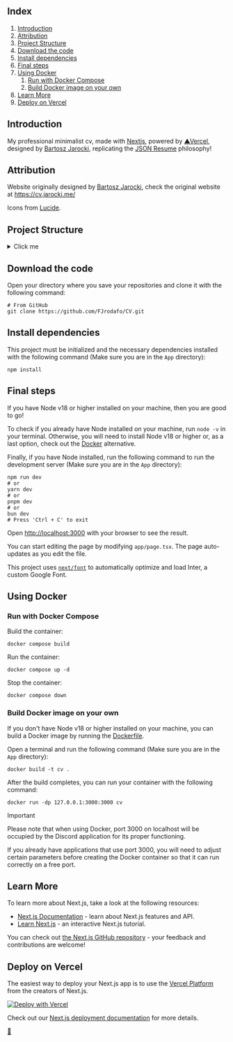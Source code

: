 ## Index

1. [Introduction](#introduction)
2. [Attribution](#attribution)
3. [Project Structure](#project-structure)
4. [Download the code](#download-the-code)
5. [Install dependencies](#install-dependencies)
6. [Final steps](#final-steps)
7. [Using Docker](#using-docker)
    1. [Run with Docker Compose](#run-with-docker-compose)
    2. [Build Docker image on your own](#build-docker-image-on-your-own)
8. [Learn More](#learn-more)
9. [Deploy on Vercel](#deploy-on-vercel)

## Introduction

My professional minimalist cv, made with [Nextjs](https://nextjs.org/), powered by [&#x25B2;Vercel](https://vercel.com/), designed by [Bartosz Jarocki](https://github.com/BartoszJarocki), replicating the [JSON Resume](https://www.jsonresume.org/) philosophy!

## Attribution

Website originally designed by [Bartosz Jarocki](https://github.com/BartoszJarocki), check the original website at https://cv.jarocki.me/

Icons from [Lucide](https://lucide.dev/).

## Project Structure

<details>
<summary>Click me</summary>

```
App/
├── .next/
│   └── ...
├── .vercel/
│   └── ...
├── node_modules/
│   └── ...
├── public/
│   ├── next.svg
│   └── vercel.svg
├── src/
│   ├── app/
│   │   ├── components/
│   │   │   └── *.tsx
│   │   ├── favicon.ico
│   │   ├── layout.tsx
│   │   └── page.tsx
│   ├── components/
│   │   ├── icons/
│   │   │   ├── *.tsx
│   │   │   └── index.ts
│   │   ├── ui/
│   │   │   └── *.tsx
│   │   └── *.tsx
│   ├── data/
│   │   └── resume.tsx
│   ├── lib/
│   │   └── utils.ts
│   └── styles/
│       └── globals.css
├── components.json
├── docker-compose.yaml
├── Dockerfile
├── next-env.d.ts
├── next.config.mjs
├── package-lock.json
├── package.json
├── postcss.config.mjs
├── tailwind.config.ts
└── tsconfig.json
```
</details>

## Download the code

Open your directory where you save your repositories and clone it with the following command:

```shell
# From GitHub
git clone https://github.com/FJrodafo/CV.git
```

## Install dependencies

This project must be initialized and the necessary dependencies installed with the following command (Make sure you are in the `App` directory):

```shell
npm install
```

## Final steps

If you have Node v18 or higher installed on your machine, then you are good to go!

To check if you already have Node installed on your machine, run `node -v` in your terminal. Otherwise, you will need to install Node v18 or higher or, as a last option, check out the [Docker](#using-docker) alternative.

Finally, if you have Node installed, run the following command to run the development server (Make sure you are in the `App` directory):

```shell
npm run dev
# or
yarn dev
# or
pnpm dev
# or
bun dev
# Press 'Ctrl + C' to exit
```

Open [http://localhost:3000](http://localhost:3000) with your browser to see the result.

You can start editing the page by modifying `app/page.tsx`. The page auto-updates as you edit the file.

This project uses [`next/font`](https://nextjs.org/docs/basic-features/font-optimization) to automatically optimize and load Inter, a custom Google Font.

## Using Docker

### Run with Docker Compose

Build the container:

```shell
docker compose build
```

Run the container:

```shell
docker compose up -d
```

Stop the container:

```shell
docker compose down
```

### Build Docker image on your own

If you don't have Node v18 or higher installed on your machine, you can build a Docker image by running the [Dockerfile](./Dockerfile).

Open a terminal and run the following command (Make sure you are in the `App` directory):

```shell
docker build -t cv .
```

After the build completes, you can run your container with the following command:

```shell
docker run -dp 127.0.0.1:3000:3000 cv
```

> [!IMPORTANT]
> 
> Please note that when using Docker, port 3000 on localhost will be occupied by the Discord application for its proper functioning.
> 
> If you already have applications that use port 3000, you will need to adjust certain parameters before creating the Docker container so that it can run correctly on a free port.

## Learn More

To learn more about Next.js, take a look at the following resources:

- [Next.js Documentation](https://nextjs.org/docs) - learn about Next.js features and API.
- [Learn Next.js](https://nextjs.org/learn) - an interactive Next.js tutorial.

You can check out [the Next.js GitHub repository](https://github.com/vercel/next.js/) - your feedback and contributions are welcome!

## Deploy on Vercel

The easiest way to deploy your Next.js app is to use the [Vercel Platform](https://vercel.com/new?utm_medium=default-template&filter=next.js&utm_source=create-next-app&utm_campaign=create-next-app-readme) from the creators of Next.js.

[![Deploy with Vercel](https://vercel.com/button)](https://vercel.com/new/project?template=https://github.com/FJrodafo/CV/tree/main/App)

Check out our [Next.js deployment documentation](https://nextjs.org/docs/deployment) for more details.

<link rel="stylesheet" href="./README.css">
<a class="scrollup" href="#top">&#x1F53C</a>